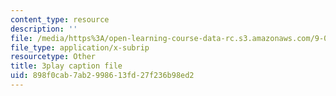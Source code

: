 ```yaml
---
content_type: resource
description: ''
file: /media/https%3A/open-learning-course-data-rc.s3.amazonaws.com/9-00sc-introduction-to-psychology-fall-2011/898f0cab7ab2998613fd27f236b98ed2_Qw4SkvZ03cc.srt
file_type: application/x-subrip
resourcetype: Other
title: 3play caption file
uid: 898f0cab-7ab2-9986-13fd-27f236b98ed2
---
```

